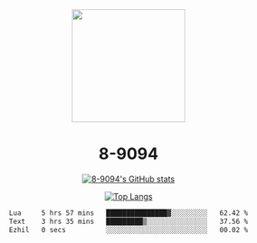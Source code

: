 <div align="center">
  <img src="[https://avatars.githubusercontent.com/u/73003857?v=4](https://cdn.discordapp.com/attachments/1022673925198577677/1105917345601433670/9094.png)" width="200px"/>
  <h1>8-9094</h1>

[![8-9094's GitHub stats](https://github-readme-stats.vercel.app/api?username=8-9094&show_icons=true&theme=synthwave)](https://github.com/anuraghazra/github-readme-stats)

[![Top Langs](https://github-readme-stats.vercel.app/api/top-langs/?username=8-9094&layout=compact&theme=synthwave)](https://github.com/Wrath-cyber/github-readme-stats)
 
<!--START_SECTION:waka-->

```txt
Lua     5 hrs 57 mins   ███████████████▓░░░░░░░░░   62.42 %
Text    3 hrs 35 mins   █████████▒░░░░░░░░░░░░░░░   37.56 %
Ezhil   0 secs          ░░░░░░░░░░░░░░░░░░░░░░░░░   00.02 %
```

<!--END_SECTION:waka-->
